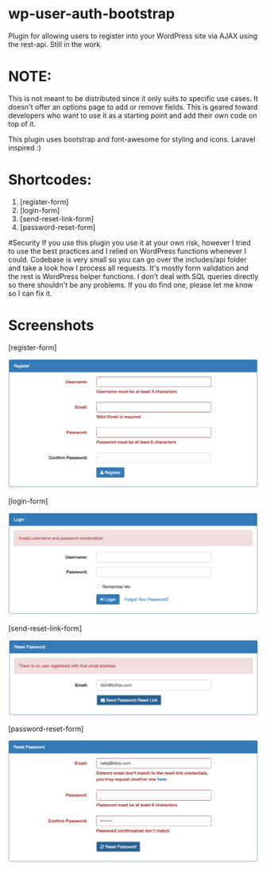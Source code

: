 # wp-user-auth-bootstrap
Plugin for allowing users to register into your WordPress site via AJAX using the rest-api. Still in the work.

# NOTE:
This is not meant to be distributed since it only suits to specific use cases. It doesn't offer an options page to add or remove fields. This is geared toward developers who want to use it as a starting point and add their own code on top of it.

This plugin uses bootstrap and font-awesome for styling and icons. Laravel inspired :)

# Shortcodes:
1. [register-form]
2. [login-form]
3. [send-reset-link-form]
4. [password-reset-form]

#Security
If you use this plugin you use it at your own risk, however I tried to use the best practices and I relied on WordPress functions whenever I could. Codebase is very small so you can go over the includes/api folder and take a look how I process all requests. It's mostly form validation and the rest is WordPress helper functions. I don't deal with SQL queries directly so there shouldn't be any problems. If you do find one, please let me know so I can fix it.

# Screenshots
[register-form]

![register](screenshots/register.png)

[login-form]

![login](screenshots/login.png)

[send-reset-link-form]

![reset-link](screenshots/reset-link.png)

[password-reset-form]

![reset-password](screenshots/reset-password.png)
